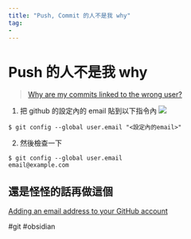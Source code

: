 ```yaml
---
title: "Push, Commit 的人不是我 why"
tag: 
- 
---
```

# Push 的人不是我 why
>[Why are my commits linked to the wrong user?](https://docs.github.com/en/pull-requests/committing-changes-to-your-project/troubleshooting-commits/why-are-my-commits-linked-to-the-wrong-user)



1. 把 github 的設定內的 email 貼到以下指令內
![](https://i.imgur.com/lq40cUO.png)
```shell
$ git config --global user.email "<設定內的email>"
```
2. 然後檢查一下
```shell
$ git config --global user.email
email@example.com
```

## 還是怪怪的話再做這個
[Adding an email address to your GitHub account](https://docs.github.com/en/account-and-profile/setting-up-and-managing-your-github-user-account/managing-email-preferences/adding-an-email-address-to-your-github-account)

#git #obsidian 